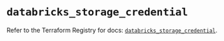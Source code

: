 # `databricks_storage_credential`

Refer to the Terraform Registry for docs: [`databricks_storage_credential`](https://registry.terraform.io/providers/databricks/databricks/1.68.0/docs/resources/storage_credential).
